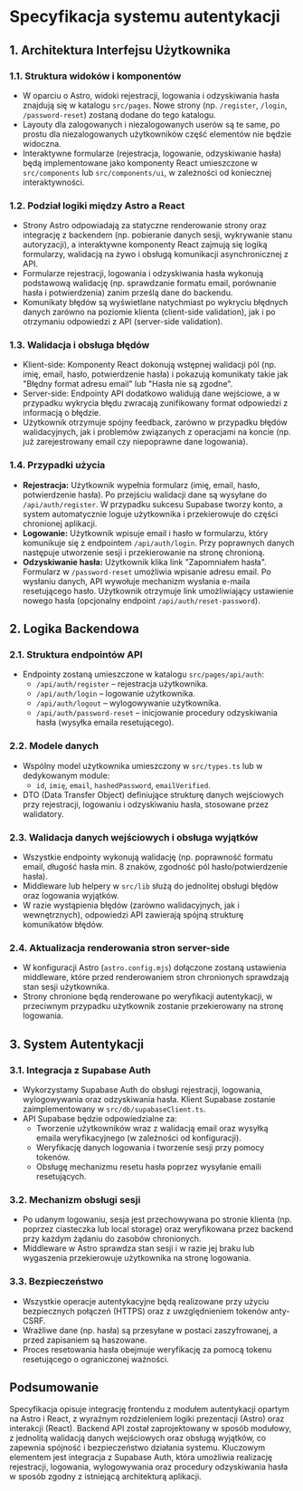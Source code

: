 # Specyfikacja systemu autentykacji

## 1. Architektura Interfejsu Użytkownika

### 1.1. Struktura widoków i komponentów

- W oparciu o Astro, widoki rejestracji, logowania i odzyskiwania hasła znajdują się w katalogu `src/pages`. Nowe strony (np. `/register`, `/login`, `/password-reset`) zostaną dodane do tego katalogu.
- Layouty dla zalogowanych i niezalogowanych userów są te same, po prostu dla niezalogowanych użytkowników część elementów nie będzie widoczna.
- Interaktywne formularze (rejestracja, logowanie, odzyskiwanie hasła) będą implementowane jako komponenty React umieszczone w `src/components` lub `src/components/ui`, w zależności od koniecznej interaktywności.

### 1.2. Podział logiki między Astro a React

- Strony Astro odpowiadają za statyczne renderowanie strony oraz integrację z backendem (np. pobieranie danych sesji, wykrywanie stanu autoryzacji), a interaktywne komponenty React zajmują się logiką formularzy, walidacją na żywo i obsługą komunikacji asynchronicznej z API.
- Formularze rejestracji, logowania i odzyskiwania hasła wykonują podstawową walidację (np. sprawdzanie formatu email, porównanie hasła i potwierdzenia) zanim prześlą dane do backendu.
- Komunikaty błędów są wyświetlane natychmiast po wykryciu błędnych danych zarówno na poziomie klienta (client-side validation), jak i po otrzymaniu odpowiedzi z API (server-side validation).

### 1.3. Walidacja i obsługa błędów

- Klient-side: Komponenty React dokonują wstępnej walidacji pól (np. imię, email, hasło, potwierdzenie hasła) i pokazują komunikaty takie jak "Błędny format adresu email" lub "Hasła nie są zgodne".
- Server-side: Endpointy API dodatkowo walidują dane wejściowe, a w przypadku wykrycia błędu zwracają zunifikowany format odpowiedzi z informacją o błędzie.
- Użytkownik otrzymuje spójny feedback, zarówno w przypadku błędów walidacyjnych, jak i problemów związanych z operacjami na koncie (np. już zarejestrowany email czy niepoprawne dane logowania).

### 1.4. Przypadki użycia

- **Rejestracja:** Użytkownik wypełnia formularz (imię, email, hasło, potwierdzenie hasła). Po przejściu walidacji dane są wysyłane do `/api/auth/register`. W przypadku sukcesu Supabase tworzy konto, a system automatycznie loguje użytkownika i przekierowuje do części chronionej aplikacji.
- **Logowanie:** Użytkownik wpisuje email i hasło w formularzu, który komunikuje się z endpointem `/api/auth/login`. Przy poprawnych danych następuje utworzenie sesji i przekierowanie na stronę chronioną.
- **Odzyskiwanie hasła:** Użytkownik klika link "Zapomniałem hasła". Formularz w `/password-reset` umożliwia wpisanie adresu email. Po wysłaniu danych, API wywołuje mechanizm wysłania e-maila resetującego hasło. Użytkownik otrzymuje link umożliwiający ustawienie nowego hasła (opcjonalny endpoint `/api/auth/reset-password`).

## 2. Logika Backendowa

### 2.1. Struktura endpointów API

- Endpointy zostaną umieszczone w katalogu `src/pages/api/auth`:
  - `/api/auth/register` – rejestracja użytkownika.
  - `/api/auth/login` – logowanie użytkownika.
  - `/api/auth/logout` – wylogowywanie użytkownika.
  - `/api/auth/password-reset` – inicjowanie procedury odzyskiwania hasła (wysyłka emaila resetującego).

### 2.2. Modele danych

- Wspólny model użytkownika umieszczony w `src/types.ts` lub w dedykowanym module:
  - `id`, `imię`, `email`, `hashedPassword`, `emailVerified`.
- DTO (Data Transfer Object) definiujące strukturę danych wejściowych przy rejestracji, logowaniu i odzyskiwaniu hasła, stosowane przez walidatory.

### 2.3. Walidacja danych wejściowych i obsługa wyjątków

- Wszystkie endpointy wykonują walidację (np. poprawność formatu email, długość hasła min. 8 znaków, zgodność pól hasło/potwierdzenie hasła).
- Middleware lub helpery w `src/lib` służą do jednolitej obsługi błędów oraz logowania wyjątków.
- W razie wystąpienia błędów (zarówno walidacyjnych, jak i wewnętrznych), odpowiedzi API zawierają spójną strukturę komunikatów błędów.

### 2.4. Aktualizacja renderowania stron server-side

- W konfiguracji Astro (`astro.config.mjs`) dołączone zostaną ustawienia middleware, które przed renderowaniem stron chronionych sprawdzają stan sesji użytkownika.
- Strony chronione będą renderowane po weryfikacji autentykacji, w przeciwnym przypadku użytkownik zostanie przekierowany na stronę logowania.

## 3. System Autentykacji

### 3.1. Integracja z Supabase Auth

- Wykorzystamy Supabase Auth do obsługi rejestracji, logowania, wylogowywania oraz odzyskiwania hasła. Klient Supabase zostanie zaimplementowany w `src/db/supabaseClient.ts`.
- API Supabase będzie odpowiedzialne za:
  - Tworzenie użytkowników wraz z walidacją email oraz wysyłką emaila weryfikacyjnego (w zależności od konfiguracji).
  - Weryfikację danych logowania i tworzenie sesji przy pomocy tokenów.
  - Obsługę mechanizmu resetu hasła poprzez wysyłanie emaili resetujących.

### 3.2. Mechanizm obsługi sesji

- Po udanym logowaniu, sesja jest przechowywana po stronie klienta (np. poprzez ciasteczka lub local storage) oraz weryfikowana przez backend przy każdym żądaniu do zasobów chronionych.
- Middleware w Astro sprawdza stan sesji i w razie jej braku lub wygaszenia przekierowuje użytkownika na stronę logowania.

### 3.3. Bezpieczeństwo

- Wszystkie operacje autentykacyjne będą realizowane przy użyciu bezpiecznych połączeń (HTTPS) oraz z uwzględnieniem tokenów anty-CSRF.
- Wrażliwe dane (np. hasła) są przesyłane w postaci zaszyfrowanej, a przed zapisaniem są haszowane.
- Proces resetowania hasła obejmuje weryfikację za pomocą tokenu resetującego o ograniczonej ważności.

## Podsumowanie

Specyfikacja opisuje integrację frontendu z modułem autentykacji opartym na Astro i React, z wyraźnym rozdzieleniem logiki prezentacji (Astro) oraz interakcji (React). Backend API został zaprojektowany w sposób modułowy, z jednolitą walidacją danych wejściowych oraz obsługą wyjątków, co zapewnia spójność i bezpieczeństwo działania systemu. Kluczowym elementem jest integracja z Supabase Auth, która umożliwia realizację rejestracji, logowania, wylogowywania oraz procedury odzyskiwania hasła w sposób zgodny z istniejącą architekturą aplikacji.

